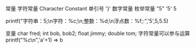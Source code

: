 常量 
	字符常量 Character Constant   单引号 '}'
	数字常量
	枚举常量
"5" '5' 5

printf("字符串：5;\n字符：%c;\n;整数：%d;\n浮点数：%f;:",'5',5,5.5)

变量
	char fred;
	int bob, bob2;
	float jimmy;
	double tom;
字符常量可以参与运算
printf("%c\n",'a'+1)  =>  b



